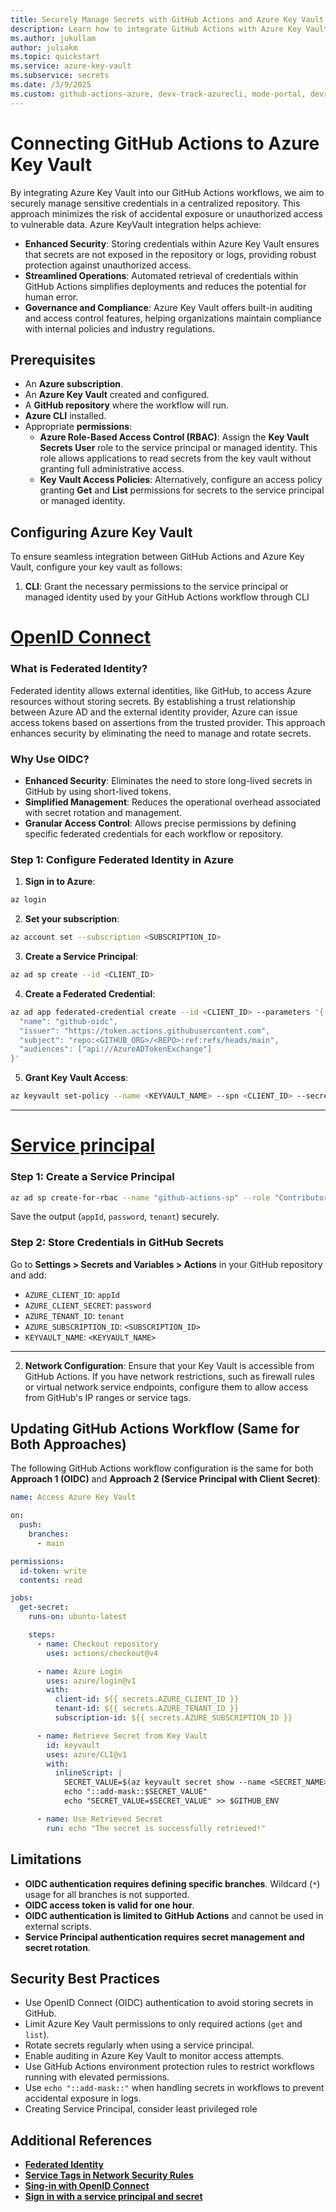 ```yaml
--- 
title: Securely Manage Secrets with GitHub Actions and Azure Key Vault
description: Learn how to integrate GitHub Actions with Azure Key Vault to securely store and retrieve secrets in your workflows.
ms.author: jukullam
author: juliakm
ms.topic: quickstart
ms.service: azure-key-vault
ms.subservice: secrets
ms.date: /3/9/2025
ms.custom: github-actions-azure, devx-track-azurecli, mode-portal, devx-track-githubactions
---
```


# Connecting GitHub Actions to Azure Key Vault

By integrating Azure Key Vault into our GitHub Actions workflows, we aim to securely manage sensitive credentials in a centralized repository. This approach minimizes the risk of accidental exposure or unauthorized access to vulnerable data. Azure KeyVault integration helps achieve:
- **Enhanced Security**: Storing credentials within Azure Key Vault ensures that secrets are not exposed in the repository or logs, providing robust protection against unauthorized access.  
- **Streamlined Operations**: Automated retrieval of credentials within GitHub Actions simplifies deployments and reduces the potential for human error.  
- **Governance and Compliance**: Azure Key Vault offers built-in auditing and access control features, helping organizations maintain compliance with internal policies and industry regulations.

## Prerequisites

- An **Azure subscription**.
- An **Azure Key Vault** created and configured.
- A **GitHub repository** where the workflow will run.
- **Azure CLI** installed.
- Appropriate **permissions**:
  - **Azure Role-Based Access Control (RBAC)**: Assign the **Key Vault Secrets User** role to the service principal or managed identity. This role allows applications to read secrets from the key vault without granting full administrative access.
  - **Key Vault Access Policies**: Alternatively, configure an access policy granting **Get** and **List** permissions for secrets to the service principal or managed identity.

## Configuring Azure Key Vault

To ensure seamless integration between GitHub Actions and Azure Key Vault, configure your key vault as follows:
   
1. **CLI**:  Grant the necessary permissions to the service principal or managed identity used by your GitHub Actions workflow through CLI

# [OpenID Connect](#tab/openid)

### What is Federated Identity?

Federated identity allows external identities, like GitHub, to access Azure resources without storing secrets. By establishing a trust relationship between Azure AD and the external identity provider, Azure can issue access tokens based on assertions from the trusted provider. This approach enhances security by eliminating the need to manage and rotate secrets.

### Why Use OIDC?

- **Enhanced Security**: Eliminates the need to store long-lived secrets in GitHub by using short-lived tokens.
- **Simplified Management**: Reduces the operational overhead associated with secret rotation and management.
- **Granular Access Control**: Allows precise permissions by defining specific federated credentials for each workflow or repository.

### Step 1: Configure Federated Identity in Azure

1. **Sign in to Azure**:
```sh
az login
```

2. **Set your subscription**:
```sh
az account set --subscription <SUBSCRIPTION_ID>
```

3. **Create a Service Principal**:
```sh
az ad sp create --id <CLIENT_ID>
```

4. **Create a Federated Credential**:
```sh
az ad app federated-credential create --id <CLIENT_ID> --parameters '{
  "name": "github-oidc",
  "issuer": "https://token.actions.githubusercontent.com",
  "subject": "repo:<GITHUB_ORG>/<REPO>:ref:refs/heads/main",
  "audiences": ["api://AzureADTokenExchange"]
}'
```

5. **Grant Key Vault Access**:
```sh
az keyvault set-policy --name <KEYVAULT_NAME> --spn <CLIENT_ID> --secret-permissions get list
```
___
# [Service principal](#tab/userlevel)

### Step 1: Create a Service Principal

```sh
az ad sp create-for-rbac --name "github-actions-sp" --role "Contributor" --scopes /subscriptions/<SUBSCRIPTION_ID>
```

Save the output (`appId`, `password`, `tenant`) securely.

### Step 2: Store Credentials in GitHub Secrets

Go to **Settings > Secrets and Variables > Actions** in your GitHub repository and add:
- `AZURE_CLIENT_ID`: `appId`
- `AZURE_CLIENT_SECRET`: `password`
- `AZURE_TENANT_ID`: `tenant`
- `AZURE_SUBSCRIPTION_ID`: `<SUBSCRIPTION_ID>`
- `KEYVAULT_NAME`: `<KEYVAULT_NAME>`
___

2. **Network Configuration**: Ensure that your Key Vault is accessible from GitHub Actions. If you have network restrictions, such as firewall rules or virtual network service endpoints, configure them to allow access from GitHub's IP ranges or service tags.

## Updating GitHub Actions Workflow (Same for Both Approaches)

The following GitHub Actions workflow configuration is the same for both **Approach 1 (OIDC)** and **Approach 2 (Service Principal with Client Secret)**:

```yaml
name: Access Azure Key Vault

on:
  push:
    branches:
      - main

permissions:
  id-token: write
  contents: read

jobs:
  get-secret:
    runs-on: ubuntu-latest

    steps:
      - name: Checkout repository
        uses: actions/checkout@v4

      - name: Azure Login
        uses: azure/login@v1
        with:
          client-id: ${{ secrets.AZURE_CLIENT_ID }}
          tenant-id: ${{ secrets.AZURE_TENANT_ID }}
          subscription-id: ${{ secrets.AZURE_SUBSCRIPTION_ID }}

      - name: Retrieve Secret from Key Vault
        id: keyvault
        uses: azure/CLI@v1
        with:
          inlineScript: |
            SECRET_VALUE=$(az keyvault secret show --name <SECRET_NAME> --vault-name ${{ secrets.KEYVAULT_NAME }} --query value -o tsv)
            echo "::add-mask::$SECRET_VALUE"
            echo "SECRET_VALUE=$SECRET_VALUE" >> $GITHUB_ENV

      - name: Use Retrieved Secret
        run: echo "The secret is successfully retrieved!"
```

## Limitations

- **OIDC authentication requires defining specific branches**. Wildcard (`*`) usage for all branches is not supported.
- **OIDC access token is valid for one hour**.
- **OIDC authentication is limited to GitHub Actions** and cannot be used in external scripts.
- **Service Principal authentication requires secret management and secret rotation**.

## Security Best Practices

- Use OpenID Connect (OIDC) authentication to avoid storing secrets in GitHub.
- Limit Azure Key Vault permissions to only required actions (`get` and `list`).
- Rotate secrets regularly when using a service principal.
- Enable auditing in Azure Key Vault to monitor access attempts.
- Use GitHub Actions environment protection rules to restrict workflows running with elevated permissions.
- Use `echo "::add-mask::"` when handling secrets in workflows to prevent accidental exposure in logs.
- Creating Service Principal, consider least privileged role

## Additional References

- **[Federated Identity](/entra/external-id/what-is-b2b)**
- **[Service Tags in Network Security Rules](/azure/virtual-network/service-tags-overview)**
- **[Sing-in with OpenID Connect](connect-from-azure-openid-connect.md)**
- **[Sign in with a service principal and secret](connect-from-azure-secret.md)**

